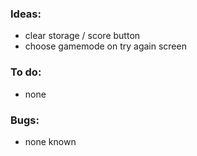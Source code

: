 ### Ideas:
- clear storage / score button
- choose gamemode on try again screen


### To do:
- none 

### Bugs:
- none known